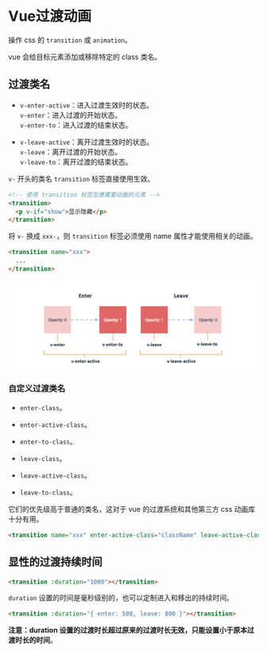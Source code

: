 # Vue过渡动画

操作 css 的 `transition` 或 `animation`。

vue 会给目标元素添加或移除特定的 class 类名。

## 过渡类名

- `v-enter-active`：进入过渡生效时的状态。  
`v-enter`：进入过渡的开始状态。  
`v-enter-to`：进入过渡的结束状态。

- `v-leave-active`：离开过渡生效时的状态。  
`v-leave`：离开过渡的开始状态。  
`v-leave-to`：离开过渡的结束状态。

`v-` 开头的类名 `transition` 标签直接使用生效。

```html
<!-- 使用 transition 标签包裹需要动画的元素 -->
<transition>
  <p v-if="show">显示隐藏</p>
</transition>
```

将 `v-` 换成 `xxx-`，则 `transition` 标签必须使用 name 属性才能使用相关的动画。

```html
<transition name="xxx">
  ...
</transition>
```

![过渡动画](./img/transition.png)

### 自定义过渡类名

- `enter-class`。

- `enter-active-class`。

- `enter-to-class`。

- `leave-class`。

- `leave-active-class`。

- `leave-to-class`。

它们的优先级高于普通的类名，这对于 vue 的过渡系统和其他第三方 css 动画库十分有用。

```html
<transition name="xxx" enter-active-class="className" leave-active-class="className"></transition>
```

## 显性的过渡持续时间

```html
<transition :duration="1000"></transition>
```

`duration` 设置的时间是毫秒级别的，也可以定制进入和移出的持续时间。

```html
<transition :duration="{ enter: 500, leave: 800 }"></transition>
```

**注意：duration 设置的过渡时长超过原来的过渡时长无效，只能设置小于原本过渡时长的时间**。

